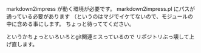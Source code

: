 markdown2impress が動く環境が必要です。
markdown2impress.pl にパスが通っている必要があります
（というのはマジでイケてないので、モジュールの中に含める事にします。
ちょっと待っててください。

というかちょっといろいろとgit関連ミスっているので
リポジトリぶっ壊して上げ直します。
